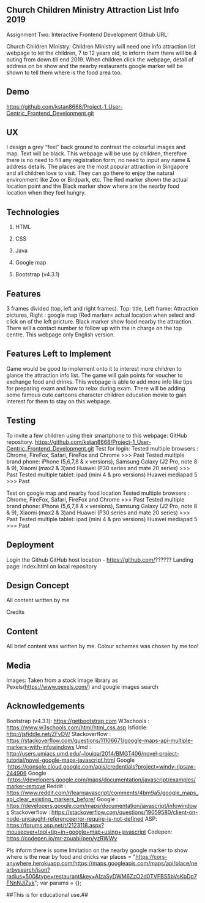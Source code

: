 ## Church Children Ministry Attraction List Info 2019

Assignment Two: Interactive Frontend Development
Github URL: 


Church Children Ministry:
Children Ministry will need one info attraction list webpage to let the children, 7 to 12 years old, to inform them there will be 4 outing from down till end 2019. 
When children click the webpage, detail of address on be show and the nearby restaurants google marker will be shown to tell them where is the food area too.


## Demo
https://github.com/kstan8668/Project-1_User-Centric_Frontend_Development.git
## UX
I design a grey “feel” back ground to contrast the colourful images and map. Text will be black. This webpage will be use by children, therefore there is no need to fill any registration form, no need to input any name & address details. The places are the most popular attraction in Singapore and all children love to visit. They can go there to enjoy the natural environment like Zoo or Birdpark, etc. The Red marker shown the actual location point and the Black marker show where are the nearby food location when they feel hungry.  

## Technologies
1. HTML
2. CSS
3. Java
4. Google map


3. Bootstrap (v4.3.1)

## Features
3 frames divided (top, left and right frames). Top: title, Left frame: Attraction pictures, Right : google map (Red marker= actual location when select and click on of the left pricture. Black marker show food nearby the attraction. There will a contact number to follow up with the in charge on the top centre. This webpage only English version.


## Features Left to Implement 
Game would be good to implement onto it to interest more children to glance the attraction info list. The game will gain points for voucher to exchange food and drinks. This webpage is able to add more info like tips for preparing exam and how to relax during exam. There will be adding some famous cute cartoons character children education movie to gain interest for them to stay on this webpage. 


## Testing
To invite a few children using their smartphone to this webpage:  GitHub repository. https://github.com/kstan8668/Project-1_User-Centric_Frontend_Development.git
Test for login:
Tested multiple browsers : Chrome, FireFox, Safari, FireFox and Chrome >>> Past
Tested multiple brand phone: iPhone  (5,6,7,8 & x versions), Samsung Galaxy (J2 Pro, note 8 & 9), Xiaomi (max2 & 3)and Huawei (P30 series and mate 20 series) >>> Past
Tested multiple tablet: ipad (mini 4 & pro versions) Huawei mediapad 5  >>> Past

Test on google map and nearby food location
Tested multiple browsers : Chrome, FireFox, Safari, FireFox and Chrome >>> Past
Tested multiple brand phone: iPhone  (5,6,7,8 & x versions), Samsung Galaxy (J2 Pro, note 8 & 9), Xiaomi (max2 & 3)and Huawei (P30 series and mate 20 series) >>> Past
Tested multiple tablet: ipad (mini 4 & pro versions) Huawei mediapad 5  >>> Past


## Deployment
Login the Github
GitHub host location -  https://github.com/??????
Landing page: index.html on local repository


## Design Concept
All content written by me


Credits
## Content
All brief content was written by me. Colour schemes was chosen by me too!


## Media
Images: Taken from a stock image library as Pexels(https://www.pexels.com/) and google images search 


## Acknowledgements

Bootstrap (v4.3.1): https://getbootstrap.com
W3schools : https://www.w3schools.com/html/html_css.asp
Isfiddle:  http://jsfiddle.net/ZFvDV/
Stackoverflow : https://stackoverflow.com/questions/11106671/google-maps-api-multiple-markers-with-infowindows
Umd : http://users.umiacs.umd.edu/~louiqa/2014/BMGT406/novel-project-tutorial/novel-google-maps-javascript.html
Google  :https://console.cloud.google.com/apis/credentials?project=windy-ripsaw-244906
Google  :https://developers.google.com/maps/documentation/javascript/examples/marker-remove
Reddit  : https://www.reddit.com/r/learnjavascript/comments/4bm9a5/google_maps_api_clear_existing_markers_before/
Google  : https://developers.google.com/maps/documentation/javascript/infowindows
Stackoverflow : https://stackoverflow.com/questions/19059580/client-on-node-uncaught-referenceerror-require-is-not-defined
ASP: https://forums.asp.net/t/2123118.aspx?mouseover+tool+tip+in+google+map+using+javascript
Codepen: https://codepen.io/mr-zouabi/pen/yzRWWy


Pls inform there is some limitation on the nearby google marker to  show where is the near by food and dricks 
var places = "https://cors-anywhere.herokuapp.com/https://maps.googleapis.com/maps/api/place/nearbysearch/json?radius=500&type=restaurant&key=AIzaSyDWM6ZzO2d0TVFBS5bVsKbDp7FNnNJlZyk";
var params = {};


##This is for educational use.##
